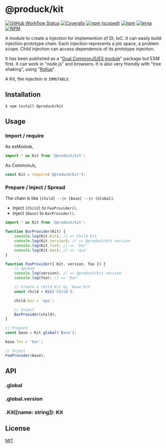 # @produck/kit
[![GitHub Workflow Status](https://img.shields.io/github/workflow/status/produck/kit/Node.js%20CI)](https://github.com/produck/kit/actions/workflows/node.js.yml)
[![Coveralls](https://img.shields.io/coveralls/github/produck/kit)](https://coveralls.io/github/produck/kit)
[![npm (scoped)](https://img.shields.io/npm/v/@produck/kit)](https://www.npmjs.com/package/@produck/kit)
[![npm](https://img.shields.io/npm/dw/@produck/kit)](https://www.npmjs.com/package/@produck/kit)
[![lerna](https://img.shields.io/badge/maintained%20with-lerna-cc00ff.svg?style=flat-square)](https://lerna.js.org/)
[![NPM](https://img.shields.io/npm/l/@produck/kit)](https://opensource.org/licenses/MIT)

A module to create a injection for implemention of DI, IoC. It can easily build injection prototype chain. Each injection represents a job space, a problem scope. Child injection can access dependencis of  its prototype injection.

It has been published as a "[Dual CommonJS/ES module](https://nodejs.org/dist/latest-v16.x/docs/api/packages.html#dual-commonjses-module-packages)" package but ESM first. It can work in "node.js" and browsers. It is also very friendly with "tree shaking", using "[Rollup](https://rollupjs.org/guide/en/)".

A Kit, the injection is ``IMMUTABLE``.

## Installation
```
$ npm install @produck/kit
```

## Usage
### Import / require
As esModule,
```js
import * as Kit from '@produck/kit';
```
As CommonJs,
```js
const Kit = require('@produck/kit');
```
### Prepare / Inject / Spread
The chain is like ``[Child] --|> [Base] --|> [Global]``.
* Inject ``[Child]`` to ``FooProvider()``.
* Inject ``[Base]`` to ``BarProvider()``.
```js
import * as Kit from '@produck/kit';

function BarProvider(Kit) {
	console.log(Kit.Kit); // => Child Kit
	console.log(Kit.version); // => @produck/kit version
	console.log(Kit.foo); // => 'bar'
	console.log(Kit.baz); // => 'qux'
}

function FooProvider({ Kit, version, foo }) {
	// Spread
	console.log(version); // => @produck/kit version.
	console.log(foo); // => 'bar'

	// Create a child Kit by `Base Kit`
	const child = Kit('Child');

	child.baz = 'qux';

	// Inject
	BarProvider(child);
}

// Prepare
const base = Kit.global('Base');

base.foo = 'bar';

// Inject
FooProvider(base);
```
## API
### .global

### .global.version

### .Kit([name: string]): Kit

## License
[MIT](https://github.com/produck/kit/blob/main/LICENSE)